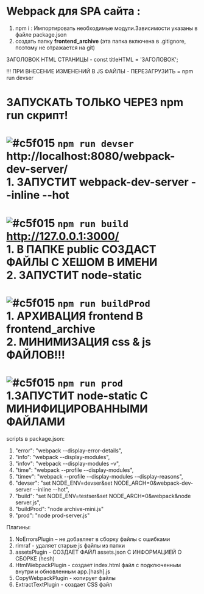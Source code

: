 # Webpack для SPA сайта :<br />
1. npm i : Импортировать необходимые модули.Зависимости указаны в файле package.json
2. создать папку **frontend_archive** (эта папка включена в .gitignore, поэтому не отражается на git)

ЗАГОЛОВОК HTML СТРАНИЦЫ - const titleHTML = 'ЗАГОЛОВОК';

!!! ПРИ ВНЕСЕНИЕ ИЗМЕНЕНИЙ В JS ФАЙЛЫ - ПЕРЕЗАГРУЗИТЬ = npm run devser

# ЗАПУСКАТЬ ТОЛЬКО ЧЕРЕЗ npm run скрипт!

# ![#c5f015](https://placehold.it/15/c5f015/000000) `npm run devser`<br/> http://localhost:8080/webpack-dev-server/ <br/>1. ЗАПУСТИТ webpack-dev-server --inline --hot
# ![#c5f015](https://placehold.it/15/c5f015/000000) `npm run build`<br/> http://127.0.0.1:3000/ <br/> 1. В ПАПКЕ public СОЗДАСТ ФАЙЛЫ С ХЕШОМ В ИМЕНИ <br/> 2. ЗАПУСТИТ node-static
# ![#c5f015](https://placehold.it/15/c5f015/000000) `npm run buildProd`<br/> 1. АРХИВАЦИЯ frontend В frontend_archive <br/>2. МИНИМИЗАЦИЯ css & js ФАЙЛОВ!!!
# ![#c5f015](https://placehold.it/15/c5f015/000000) `npm run prod` <br/> 1.ЗАПУСТИТ node-static С МИНИФИЦИРОВАННЫМИ ФАЙЛАМИ

scripts в package.json:<br />
1. "error": "webpack --display-error-details",
2. "info": "webpack --display-modules",
3. "infov": "webpack --display-modules –v",
4. "time": "webpack --profile --display-modules",
5. "timev": "webpack --profile --display-modules --display-reasons",
6. "devser": "set NODE_ENV=devser&set NODE_ARCH=0&webpack-dev-server --inline --hot",
7. "build": "set NODE_ENV=testser&set NODE_ARCH=0&webpack&node server.js",
8. "buildProd": "node archive-mini.js"
9. "prod": "node prod-server.js"

Плагины:
1. NoErrorsPlugin – не добавляет в сборку файлы с ошибками
2. rimraf - удаляет старые js файлы из папки
3. assetsPlugin - СОЗДАЕТ ФАЙЛ assets.json С ИНФОРМАЦИЕЙ О СБОРКЕ (hesh)
4. HtmlWebpackPlugin - создает index.html файл с подключенным внутри и обновленным app.[hash].js
5. CopyWebpackPlugin - копирует файлы
6. ExtractTextPlugin - создает CSS файл